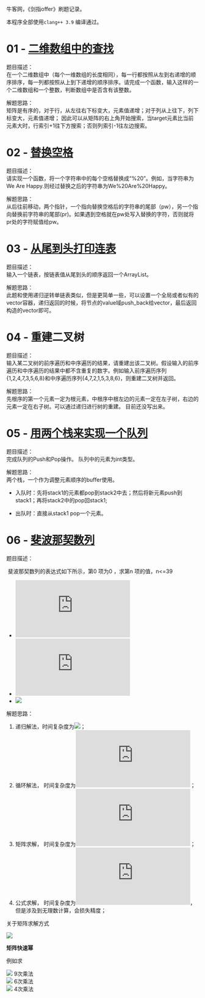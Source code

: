 牛客网，《剑指offer》刷题记录。  

本程序全部使用`clang++ 3.9` 编译通过。   

# 01 - [二维数组中的查找](./01-serchInMartix.cpp)

题目描述：  
	在一个二维数组中（每个一维数组的长度相同），每一行都按照从左到右递增的顺序排序，每一列都按照从上到下递增的顺序排序。请完成一个函数，输入这样的一个二维数组和一个整数，判断数组中是否含有该整数。 
	
解题思路：  
	矩阵是有序的，对于行，从左往右下标变大，元素值递增；对于列从上往下，列下标变大，元素值递增；
	因此可以从矩阵的右上角开始搜索，当target元素比当前元素大时，行索引+1往下方搜索；否则列索引-1往左边搜索。
	

# 02 - [替换空格](./02-replaceSpace.cpp) 

题目描述：  
	请实现一个函数，将一个字符串中的每个空格替换成“%20”。例如，当字符串为We Are Happy.则经过替换之后的字符串为We%20Are%20Happy。
	
解题思路：  
	从后往前移动，两个指针，一个指向替换空格后的字符串的尾部（pw），另一个指向替换前字符串的尾部(pr)。如果遇到空格就在pw处写入替换的字符，否则就将pr处的字符赋值给pw。


# 03 - [从尾到头打印连表](./03-printListFromTailToHead.cpp) 

题目描述：  
	输入一个链表，按链表值从尾到头的顺序返回一个ArrayList。

解题思路：  
	此题和使用递归逆转单链表类似，但是更简单一些，可以设置一个全局或者似有的vector<int>容器，递归返回的时候，将节点的value域push_back给vector，最后返回构造的vector即可。

# 04 -  重建二叉树

题目描述：  
	输入某二叉树的前序遍历和中序遍历的结果，请重建出该二叉树。假设输入的前序遍历和中序遍历的结果中都不含重复的数字。例如输入前序遍历序列{1,2,4,7,3,5,6,8}和中序遍历序列{4,7,2,1,5,3,8,6}，则重建二叉树并返回。
	
解题思路：  
	先根序的第一个元素一定为根元素，中根序中根左边的元素一定在左子树，右边的元素一定在右子树。可以通过递归进行树的重建。
	目前还没写出来。

# 05 - [用两个栈来实现一个队列](./05-stack-make-queue.cpp)

题目描述：  
	完成队列的Push和Pop操作。 队列中的元素为int类型。    

解题思路：  
	两个栈，一个作为调整元素顺序的buffer使用。

 - 入队时：先将stack1的元素都pop到stack2中去；然后将新元素push到stack1；再将stack2中的pop回stack1;

- 出队时：直接从stack1 pop一个元素。

  

# 06 - [斐波那契数列](./06-Fibonacci.cpp)  

题目描述：  

​	斐波那契数列的表达式如下所示，第0 项为0 ，求第n  项的值，n<=39

- ![](http://latex.codecogs.com/gif.latex?F_0=0)
- ![](http://latex.codecogs.com/gif.latex?F_1=1)
- ![](http://latex.codecogs.com/gif.latex?F_n=F_{n-1}+F_{n-2}(n>=2))

解题思路：

1. 递归解法，时间复杂度为![](http://latex.codecogs.com/gif.latex?O(2^n))；
2. 循环解法， 时间复杂度为![](http://latex.codecogs.com/gif.latex?O(n))；
3. 矩阵求解， 时间复杂度为![](http://latex.codecogs.com/gif.latex?O(logn))；
4. 公式求解， 时间复杂度为![](http://latex.codecogs.com/gif.latex?O(1))，但是涉及到无理数计算，会损失精度；



关于矩阵求解方式  

![](http://latex.codecogs.com/gif.latex?\begin{bmatrix}F_3\\\\F_2\end{bmatrix}=\begin{bmatrix}1&1\\\\1&0\end{bmatrix}*\begin{bmatrix}F_2\\\\F_1\end{bmatrix}=\begin{bmatrix}1&1\\\\1&0\end{bmatrix}*\begin{bmatrix}1&1\\\\1&0\end{bmatrix}*\begin{bmatrix}F_1\\\\F_0\end{bmatrix})

**矩阵快速幂**

例如求

![](http://latex.codecogs.com/gif.latex?A^9=A*A*A*A*A*A*A*A*A)  9次乘法    
![](http://latex.codecogs.com/gif.latex?=A*(A*A)*(A*A)*(A*A)*(A*A)=A*(A^2)^4 ) 6次乘法    
![](http://latex.codecogs.com/gif.latex?=A*((A^2)^2)^2)  4次乘法   

